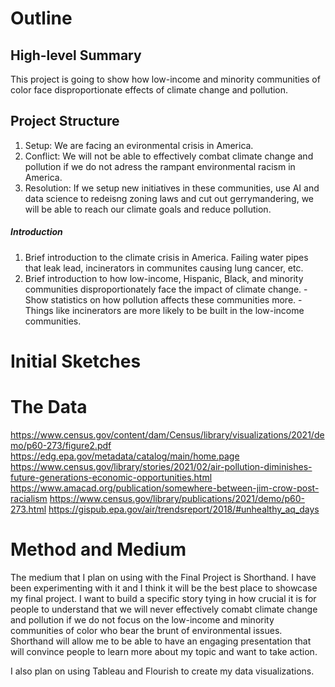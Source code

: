 # Outline
## High-level Summary
This project is going to show how low-income and minority communities of color face disproportionate effects of climate change and pollution.

## Project Structure
  1. Setup: We are facing an evironmental crisis in America. 
  2. Conflict: We will not be able to effectively combat climate change and pollution if we do not adress the rampant environmental racism in America.
  3. Resolution: If we setup new initiatives in these communities, use AI and data science to redeisng zoning laws and cut out gerrymandering, we will be able to reach our climate goals and reduce pollution.

##### Introduction
  1. Brief introduction to the climate crisis in America. Failing water pipes that leak lead, incinerators in communites causing lung cancer, etc.
  2. Brief introduction to how low-income, Hispanic, Black, and minority communities disproportionately face the impact of climate change.
    - Show statistics on how pollution affects these communities more.
    - Things like incinerators are more likely to be built in the low-income communities. 


# Initial Sketches

# The Data
https://www.census.gov/content/dam/Census/library/visualizations/2021/demo/p60-273/figure2.pdf
https://edg.epa.gov/metadata/catalog/main/home.page
https://www.census.gov/library/stories/2021/02/air-pollution-diminishes-future-generations-economic-opportunities.html
https://www.amacad.org/publication/somewhere-between-jim-crow-post-racialism
https://www.census.gov/library/publications/2021/demo/p60-273.html
https://gispub.epa.gov/air/trendsreport/2018/#unhealthy_aq_days

# Method and Medium
The medium that I plan on using with the Final Project is Shorthand. I have been experimenting with it and I think it will be the best place to showcase my final project. I want to build a specific story tying in how crucial it is for people to understand that we will never effectively comabt climate change and pollution if we do not focus on the low-income and minority communities of color who bear the brunt of environmental issues. Shorthand will allow me to be able to have an engaging presentation that will convince people to learn more about my topic and want to take action.

I also plan on using Tableau and Flourish to create my data visualizations. 
